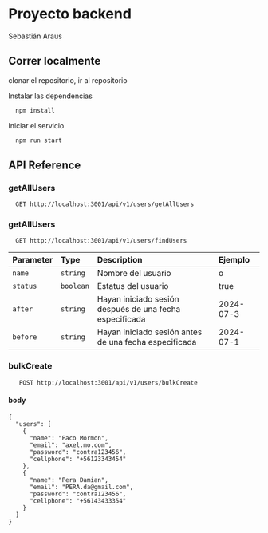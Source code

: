 
# Proyecto backend

Sebastián Araus


## Correr localmente

clonar el repositorio,
ir al repositorio

Instalar las dependencias

```bash
  npm install
```

Iniciar el servicio

```bash
  npm run start
```


## API Reference

### getAllUsers
```http
  GET http://localhost:3001/api/v1/users/getAllUsers
```
### getAllUsers

```http
  GET http://localhost:3001/api/v1/users/findUsers
```
| Parameter | Type     | Description                |Ejemplo            |
| :-------- | :------- | :------------------------- |:------------------------- |
| `name` | `string` | Nombre del usuario  |o                  |
| `status` | `boolean` | Estatus del usuario |true              |
| `after` | `string` | Hayan iniciado sesión después de una fecha especificada|2024-07-3         |
| `before` | `string` | Hayan iniciado sesión antes de una fecha especificada |2024-07-1         |


### bulkCreate

```http
   POST http://localhost:3001/api/v1/users/bulkCreate
```
#### body 
```
{
  "users": [
    {
      "name": "Paco Mormon",
      "email": "axel.mo.com",
      "password": "contra123456",
      "cellphone": "+56123343454"
    },
    {
      "name": "Pera Damian",
      "email": "PERA.da@gmail.com",
      "password": "contra123456",
      "cellphone": "+56143433354"
    }
  ]
}
```